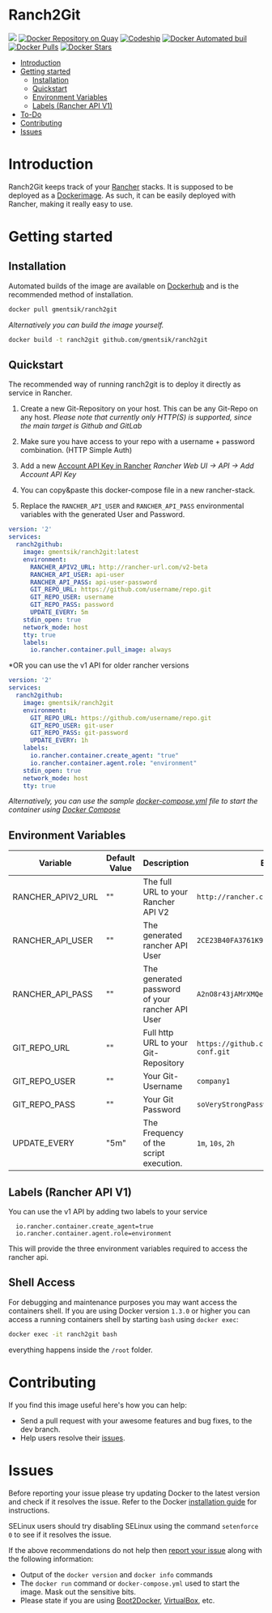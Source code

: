 # Ranch2Git

[![](https://images.microbadger.com/badges/image/gmentsik/ranch2git.svg)](https://microbadger.com/images/gmentsik/ranch2git "Get your own image badge on microbadger.com")
[![Docker Repository on Quay](https://quay.io/repository/gmentsik/ranch2git/status "Docker Repository on Quay")](https://quay.io/repository/gmentsik/ranch2git)
[![Codeship](https://img.shields.io/codeship/c5be5190-cedd-0134-3391-22c62aa246c8.svg?style=flat-square)](https://app.codeship.com/projects/c5be5190-cedd-0134-3391-22c62aa246c8)
[![Docker Automated buil](https://img.shields.io/docker/automated/gmentsik/ranch2git.svg?style=flat-square)](https://hub.docker.com/r/gmentsik/ranch2git/)
[![Docker Pulls](https://img.shields.io/docker/pulls/gmentsik/ranch2git.svg?style=flat-square)](https://hub.docker.com/r/gmentsik/ranch2git)
[![Docker Stars](https://img.shields.io/docker/stars/gmentsik/ranch2git.svg?style=flat-square)](https://hub.docker.com/r/gmentsik/ranch2git)

- [Introduction](#introduction)
- [Getting started](#getting-started)
  - [Installation](#installation)
  - [Quickstart](#quickstart)
  - [Environment Variables](#environment-variables)
  - [Labels (Rancher API V1)](#labels)
- [To-Do](#todo)
- [Contributing](#contributing)
- [Issues](#issues)

# Introduction

Ranch2Git keeps track of your [Rancher](http://rancher.com/) stacks.
It is supposed to be deployed as a [Dockerimage](https://www.docker.com/).
As such, it can be easily deployed with Rancher, making it really easy to use.

# Getting started

## Installation

Automated builds of the image are available on [Dockerhub](https://hub.docker.com/r/gmentsik/ranch2git) and is the recommended method of installation.

```bash
docker pull gmentsik/ranch2git
```

_Alternatively you can build the image yourself._

```bash
docker build -t ranch2git github.com/gmentsik/ranch2git
```

## Quickstart
The recommended way of running ranch2git is to deploy it directly as service in Rancher.

1. Create a new Git-Repository on your host. This can be any Git-Repo on any host. 
_Please note that currently only HTTP(S) is supported, since the main target is Github and GitLab_

2. Make sure you have access to your repo with a username + password combination. (HTTP Simple Auth)

3. Add a new [Account API Key in Rancher](http://docs.rancher.com/rancher/v1.4/en/api/v2-beta/api-keys/)
_Rancher Web UI -> API -> Add Account API Key_

5. You can copy&paste this docker-compose file in a new rancher-stack.

6. Replace the `RANCHER_API_USER` and `RANCHER_API_PASS` environmental variables with the generated User and Password.


```yaml
version: '2'
services:
  ranch2github:
    image: gmentsik/ranch2git:latest
    environment:
      RANCHER_APIV2_URL: http://rancher-url.com/v2-beta
      RANCHER_API_USER: api-user
      RANCHER_API_PASS: api-user-password
      GIT_REPO_URL: https://github.com/username/repo.git
      GIT_REPO_USER: username
      GIT_REPO_PASS: password
      UPDATE_EVERY: 5m
    stdin_open: true
    network_mode: host
    tty: true
    labels:
      io.rancher.container.pull_image: always
```

*OR you can use the v1 API for older rancher versions

```yaml
version: '2'
services:
  ranch2github:
    image: gmentsik/ranch2git
    environment:
      GIT_REPO_URL: https://github.com/username/repo.git
      GIT_REPO_USER: git-user
      GIT_REPO_PASS: git-password
      UPDATE_EVERY: 1h
    labels:
      io.rancher.container.create_agent: "true"
      io.rancher.container.agent.role: "environment"
    stdin_open: true
    network_mode: host
    tty: true
```

*Alternatively, you can use the sample [docker-compose.yml](docker-compose.yml) file to start the container using [Docker Compose](https://docs.docker.com/compose/)*

## Environment Variables


| Variable          | Default Value   | Description                                                                     | Examples                                          |
| ----------------- | --------------- | --------------------------------------------------------------------------------| ------------------------------------------------- |
| RANCHER_APIV2_URL | ""              | The full URL to your Rancher API V2                                             | `http://rancher.company1.com/v2-beta`             |
| RANCHER_API_USER  | ""              | The generated rancher API User                                                  | `2CE23B40FA3761K91C66`                            |
| RANCHER_API_PASS  | ""              | The generated password of your rancher API User                                 | `A2nO8r43jAMrXMQeJd5VpFvEYHKzYgKPSuuTt7ct`        |
| GIT_REPO_URL      | ""              | Full http URL to your Git-Repository                                            | `https://github.com/company1/rancher-conf.git`    |
| GIT_REPO_USER     | ""              | Your Git-Username                                                               | `company1`                                        |
| GIT_REPO_PASS     | ""              | Your Git Password                                                               | `soVeryStrongPasswordCannotBeHacked`              |
| UPDATE_EVERY      | "5m"            | The Frequency of the script execution.                                          | `1m`, `10s`, `2h`                                 |

## Labels (Rancher API V1)
You can use the v1 API by adding two labels to your service

      io.rancher.container.create_agent=true
      io.rancher.container.agent.role=environment
    

This will provide the three environment variables required to access the rancher api.

## Shell Access

For debugging and maintenance purposes you may want access the containers shell. If you are using Docker version `1.3.0` or higher you can access a running containers shell by starting `bash` using `docker exec`:

```bash
docker exec -it ranch2git bash
```

everything happens inside the `/root` folder.

# Contributing

If you find this image useful here's how you can help:

- Send a pull request with your awesome features and bug fixes, to the dev branch.
- Help users resolve their [issues](../../issues?q=is%3Aopen+is%3Aissue).

# Issues

Before reporting your issue please try updating Docker to the latest version and check if it resolves the issue. Refer to the Docker [installation guide](https://docs.docker.com/installation) for instructions.

SELinux users should try disabling SELinux using the command `setenforce 0` to see if it resolves the issue.

If the above recommendations do not help then [report your issue](../../issues/new) along with the following information:

- Output of the `docker version` and `docker info` commands
- The `docker run` command or `docker-compose.yml` used to start the image. Mask out the sensitive bits.
- Please state if you are using [Boot2Docker](http://www.boot2docker.io), [VirtualBox](https://www.virtualbox.org), etc.